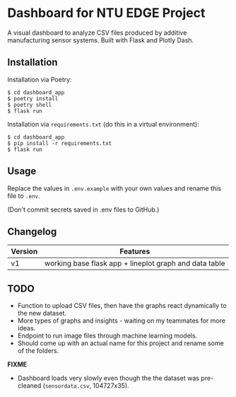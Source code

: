 # Dashboard for NTU EDGE Project

A visual dashboard to analyze CSV files produced by additive manufacturing sensor systems. Built with Flask and Plotly Dash.

## Installation

Installation via Poetry:

```
$ cd dashboard_app
$ poetry install
$ poetry shell
$ flask run
```

Installation via `requirements.txt` (do this in a virtual environment):

```
$ cd dashboard_app
$ pip install -r requirements.txt
$ flask run
```

## Usage

Replace the values in `.env.example` with your own values and rename this file to `.env`.

(Don't commit secrets saved in .env files to GitHub.)

## Changelog

| Version | Features                                               |
| ------- | ------------------------------------------------------ |
| v1      | working base flask app + lineplot graph and data table |

## TODO

- Function to upload CSV files, then have the graphs react dynamically to the new dataset.
- More types of graphs and insights - waiting on my teammates for more ideas.
- Endpoint to run image files through machine learning models.
- Should come up with an actual name for this project and rename some of the folders.

**FIXME**

- Dashboard loads very slowly even though the the dataset was pre-cleaned (`sensordata.csv`, 104727x35).
